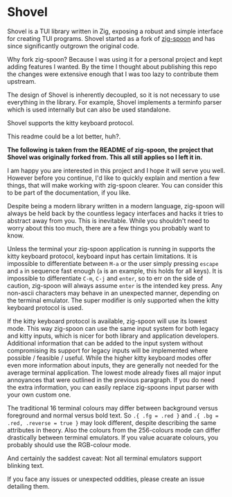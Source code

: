 # Shovel

Shovel is a TUI library written in Zig, exposing a robust and simple interface
for creating TUI programs. Shovel started as a fork of
[zig-spoon](https://git.sr.ht/~leon_plickat/zig-spoon) and has since
significantly outgrown the original code.

Why fork zig-spoon? Because I was using it for a personal project and kept adding features I wanted.
By the time I thought about publishing this repo the changes were extensive enough that I was too
lazy to contribute them upstream.

The design of Shovel is inherently decoupled, so it is not necessary to use
everything in the library. For example, Shovel implements a terminfo parser
which is used internally but can also be used standalone.

Shovel supports the kitty keyboard protocol.

This readme could be a lot better, huh?.

**The following is taken from the README of zig-spoon, the project that Shovel
was originally forked from. This all still applies so I left it in.**

I am happy you are interested in this project and I hope it will serve you well.
However before you continue, I'd like to quickly explain and mention a few
things, that will make working with zig-spoon clearer. You can consider this to
be part of the documentation, if you like.

Despite being a modern library written in a modern language, zig-spoon will
always be held back by the countless legacy interfaces and hacks it tries to
abstract away from you. This is inevitable. While you shouldn't need to worry
about this too much, there are a few things you probably want to know.

Unless the terminal your zig-spoon application is running in supports the kitty
keyboard protocol, keyboard input has certain limitations. It is impossible to
differentiate between `M-a` or the user simply pressing `escape` and `a` in
sequence fast enough (`a` is an example, this holds for all keys). It is
impossible to differentiate `C-m`, `C-j` and `enter`, so to err on the side of
caution, zig-spoon will always assume `enter` is the intended key press.
Any non-ascii characters may behave in an unexpected manner, depending on the
terminal emulator. The super modifier is only supported when the kitty keyboard
protocol is used.

If the kitty keyboard protocol is available, zig-spoon will use its lowest mode.
This way zig-spoon can use the same input system for both legacy and kitty
inputs, which is nicer for both library and application developers. Additional
information that can be added to the input system without compromising its
support for legacy inputs will be implemented where possible / feasible / useful.
While the higher kitty keyboard modes offer even more information about inputs,
they are generally not needed for the average terminal application. The lowest
mode already fixes all major input annoyances that were outlined in the previous
paragraph. If you do need the extra information, you can easily replace
zig-spoons input parser with your own custom one.

The traditional 16 terminal colours may differ between background versus
foreground and normal versus bold text. So `.{ .fg = .red }` and
`.{ .bg = .red, .reverse = true }` may look different, despite describing the
same attributes in theory. Also the colours from the 256-colours mode can differ
drastically between terminal emulators. If you value acuarate colours, you
probably should use the RGB-colour mode.

And certainly the saddest caveat: Not all terminal emulators support blinking
text.

If you face any issues or unexpected oddities, please create an issue detailing
them.

